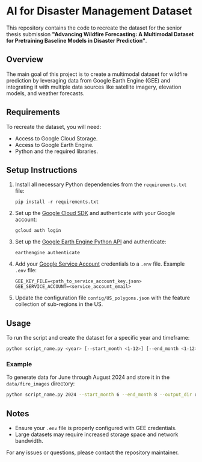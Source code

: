 # AI for Disaster Management Dataset

This repository contains the code to recreate the dataset for the senior thesis submission **"Advancing Wildfire Forecasting: A Multimodal Dataset for Pretraining Baseline Models in Disaster Prediction"**.

## Overview

The main goal of this project is to create a multimodal dataset for wildfire prediction by leveraging data from Google Earth Engine (GEE) and integrating it with multiple data sources like satellite imagery, elevation models, and weather forecasts.

## Requirements

To recreate the dataset, you will need:
- Access to Google Cloud Storage.
- Access to Google Earth Engine.
- Python and the required libraries.

## Setup Instructions

1. Install all necessary Python dependencies from the `requirements.txt` file:
   ```
   pip install -r requirements.txt
   ```

2. Set up the [Google Cloud SDK](https://cloud.google.com/sdk/docs/how-to) and authenticate with your Google account:
   ```
   gcloud auth login
   ```

3. Set up the [Google Earth Engine Python API](https://developers.google.com/earth-engine/guides/python_install) and authenticate:
   ```
   earthengine authenticate
   ```

4. Add your [Google Service Account](https://cloud.google.com/iam/docs/service-account-overview) credentials to a `.env` file. Example `.env` file:
   ```
   GEE_KEY_FILE=<path_to_service_account_key.json>
   GEE_SERVICE_ACCOUNT=<service_account_email>
   ```

5. Update the configuration file `config/US_polygons.json` with the feature collection of sub-regions in the US.

## Usage

To run the script and create the dataset for a specific year and timeframe:
```bash
python script_name.py <year> [--start_month <1-12>] [--end_month <1-12>] [--output_dir <output_directory>]
```

### Example
To generate data for June through August 2024 and store it in the `data/fire_images` directory:
```bash
python script_name.py 2024 --start_month 6 --end_month 8 --output_dir data/fire_images
```

## Notes

- Ensure your `.env` file is properly configured with GEE credentials.
- Large datasets may require increased storage space and network bandwidth.

For any issues or questions, please contact the repository maintainer.

